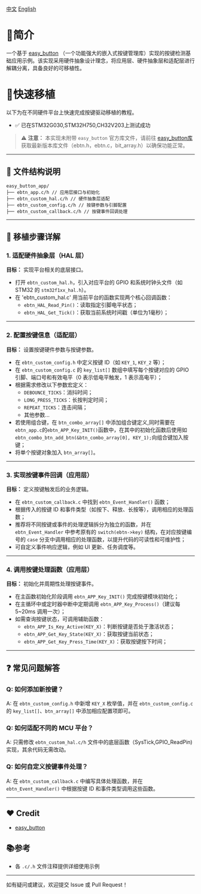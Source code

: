 [中文](README_CN.md) [English](README.md)

# 📌简介
一个基于 [easy_button](https://github.com/bobwenstudy/easy_button ) （一个功能强大的嵌入式按键管理库）实现的按键检测基础应用示例。该实现采用硬件抽象设计理念，将应用层、硬件抽象层和适配层进行解耦分离，具备良好的可移植性。

# 🚀快速移植

以下为在不同硬件平台上快速完成按键驱动移植的教程。

- ✅ 已在STM32G030,STM32H750,CH32V203上测试成功

> ⚠️ **注意：** 本实现未附带 `easy_button` 官方库文件，请前往 [easy_button库](https://github.com/bobwenstudy/easy_button ) 获取最新版本库文件（ebtn.h，ebtn.c，bit_array.h）以确保功能正常。

---

## 📁 文件结构说明
```
easy_button_app/
├── ebtn_app.c/h // 应用层接口与初始化
├── ebtn_custom_hal.c/h // 硬件抽象层适配
├── ebtn_custom_config.c/h // 按键参数与引脚配置
├── ebtn_custom_callback.c/h // 按键事件回调处理
```

---

## 🧭 移植步骤详解

### 1. 适配硬件抽象层（HAL 层）

**目标：** 实现平台相关的底层接口。

- 打开 `ebtn_custom_hal.h`，引入对应平台的 GPIO 和系统时钟头文件（如 STM32 的 `stm32f1xx_hal.h`）。
- 在 'ebtn_custom_hal.c' 用当前平台的函数实现两个核心回调函数：
  - `ebtn_HAL_Read_Pin()`：读取指定引脚电平状态；
  - `ebtn_HAL_Get_Tick()`：获取当前系统时间戳（单位为1毫秒）；

---

### 2. 配置按键信息（适配层）

**目标：** 设置按键硬件参数与按键参数。

- 在 `ebtn_custom_config.h` 中定义按键 ID（如 `KEY_1`, `KEY_2` 等）；
- 在 `ebtn_custom_config.c` 的 `key_list[]` 数组中填写每个按键对应的 GPIO 引脚、端口号和有效电平（0 表示低电平触发，1 表示高电平）；
- 根据需求修改以下参数宏定义：
  - `DEBOUNCE_TICKS`：消抖时间；
  - `LONG_PRESS_TICKS`：长按判定时间；
  - `REPEAT_TICKS`：连击间隔；
  - 其他参数...
- 若使用组合键，在 `btn_combo_array[]` 中添加组合键定义,同时需要在`ebtn_app.c`的`ebtn_APP_Key_INIT()`函数中，在其中的初始化函数后使用如`ebtn_combo_btn_add_btn(&btn_combo_array[0], KEY_1);`向组合键加入按键；
- 将单个按键对象加入 `btn_array[]`。

---

### 3. 实现按键事件回调（应用层）

**目标：** 定义按键触发后的业务逻辑。

- 在 `ebtn_custom_callback.c` 中找到 `ebtn_Event_Handler()` 函数；
- 根据传入的按键 ID 和事件类型（如按下、释放、长按等），调用相应的处理函数；
- 推荐将不同按键或事件的处理逻辑拆分为独立的函数，并在 `ebtn_Event_Handler` 中参考原有的 `switch(ebtn->key)` 结构，在对应按键编号的 `case` 分支中调用相应的处理函数，以提升代码的可读性和可维护性；
- 可自定义事件响应逻辑，例如 UI 更新、任务调度等。

---

### 4. 调用按键处理函数（应用层）

**目标：** 初始化并周期性处理按键事件。

- 在主函数初始化阶段调用 `ebtn_APP_Key_INIT()` 完成按键模块初始化；
- 在主循环中或定时器中断中定期调用 `ebtn_APP_Key_Process()`（建议每 5~20ms 调用一次）；
- 如需查询按键状态，可调用辅助函数：
  - `ebtn_APP_Is_Key_Active(KEY_X)`：判断按键是否处于激活状态；
  - `ebtn_APP_Get_Key_State(KEY_X)`：获取按键当前状态；
  - `ebtn_APP_Get_Key_Press_Time(KEY_X)`：获取按键按下时间；

---

## ❓ 常见问题解答

### Q: 如何添加新按键？

A: 在 `ebtn_custom_config.h` 中新增 `KEY_X` 枚举值，并在 `ebtn_custom_config.c` 的 `key_list[]`、`btn_array[]` 中添加相应配置项即可。

### Q: 如何适配不同的 MCU 平台？

A: 只需修改 `ebtn_custom_hal.c/h` 文件中的底层函数（SysTick,GPIO_ReadPin)实现，其余代码无需改动。

### Q: 如何自定义按键事件处理？

A: 在 `ebtn_custom_callback.c` 中编写具体处理函数，并在 `ebtn_Event_Handler()` 中根据按键 ID 和事件类型调用这些函数。

---

## ❤ Credit

- [easy_button](https://github.com/bobwenstudy/easy_button )

## 📚参考

- 各 `.c/.h` 文件注释提供详细使用示例

---

如有疑问或建议，欢迎提交 Issue 或 Pull Request！
